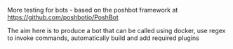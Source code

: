 More testing for bots - based on the poshbot framework at https://github.com/poshbotio/PoshBot

The aim here is to produce a bot that can be called using docker, use regex to invoke commands, automatically build and add required plugins
